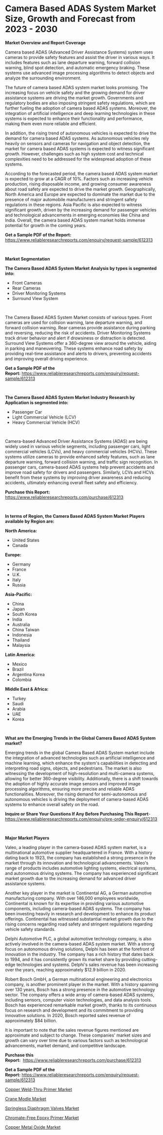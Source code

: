 <p><h1>Camera Based ADAS System Market Size, Growth and Forecast from 2023 - 2030</h1></p><p><strong>Market Overview and Report Coverage</strong></p>
<p><p>Camera based ADAS (Advanced Driver Assistance Systems) system uses cameras to provide safety features and assist the driver in various ways. It includes features such as lane departure warning, forward collision warning, blind spot detection, and automatic emergency braking. These systems use advanced image processing algorithms to detect objects and analyze the surrounding environment.</p><p>The future of camera based ADAS system market looks promising. The increasing focus on vehicle safety and the growing demand for driver assistance systems are driving the market growth. Governments and regulatory bodies are also imposing stringent safety regulations, which are further fueling the adoption of camera based ADAS systems. Moreover, the integration of artificial intelligence and deep learning technologies in these systems is expected to enhance their functionality and performance, making them even more reliable and efficient.</p><p>In addition, the rising trend of autonomous vehicles is expected to drive the demand for camera based ADAS systems. As autonomous vehicles rely heavily on sensors and cameras for navigation and object detection, the market for camera based ADAS systems is expected to witness significant growth. However, challenges such as high system cost and technical complexities need to be addressed for the widespread adoption of these systems.</p><p>According to the forecasted period, the camera based ADAS system market is expected to grow at a CAGR of 10%. Factors such as increasing vehicle production, rising disposable income, and growing consumer awareness about road safety are expected to drive the market growth. Geographically, North America and Europe are expected to dominate the market due to the presence of major automobile manufacturers and stringent safety regulations in these regions. Asia Pacific is also expected to witness significant growth, driven by the increasing demand for passenger vehicles and technological advancements in emerging economies like China and India. Overall, the camera based ADAS system market holds immense potential for growth in the coming years.</p></p>
<p><strong>Get a Sample PDF of the Report:</strong> <a href="https://www.reliableresearchreports.com/enquiry/request-sample/612313">https://www.reliableresearchreports.com/enquiry/request-sample/612313</a></p>
<p>&nbsp;</p>
<p><strong>Market Segmentation</strong></p>
<p><strong>The Camera Based ADAS System Market Analysis by types is segmented into:</strong></p>
<p><ul><li>Front Cameras</li><li>Rear Cameras</li><li>Driver Monitoring Systems</li><li>Surround View System</li></ul></p>
<p>&nbsp;</p>
<p><p>The Camera Based ADAS System Market consists of various types. Front cameras are used for collision warning, lane departure warning, and forward collision warning. Rear cameras provide assistance during parking and reversing, reducing the risk of accidents. Driver Monitoring Systems track driver behavior and alert if drowsiness or distraction is detected. Surround View Systems offer a 360-degree view around the vehicle, aiding in parking and maneuvering. These systems enhance road safety by providing real-time assistance and alerts to drivers, preventing accidents and improving overall driving experience.</p></p>
<p><strong>Get a Sample PDF of the Report:</strong>&nbsp;<a href="https://www.reliableresearchreports.com/enquiry/request-sample/612313">https://www.reliableresearchreports.com/enquiry/request-sample/612313</a></p>
<p>&nbsp;</p>
<p><strong>The Camera Based ADAS System Market Industry Research by Application is segmented into:</strong></p>
<p><ul><li>Passenger Car</li><li>Light Commercial Vehicle (LCV)</li><li>Heavy Commercial Vehicle (HCV)</li></ul></p>
<p>&nbsp;</p>
<p><p>Camera-based Advanced Driver Assistance Systems (ADAS) are being widely used in various vehicle segments, including passenger cars, light commercial vehicles (LCVs), and heavy commercial vehicles (HCVs). These systems utilize cameras to provide enhanced safety features, such as lane departure warning, forward collision warning, and traffic sign recognition. In passenger cars, camera-based ADAS systems help prevent accidents and improve road safety for drivers and passengers. Similarly, LCVs and HCVs benefit from these systems by improving driver awareness and reducing accidents, ultimately enhancing overall fleet safety and efficiency.</p></p>
<p><strong>Purchase this Report:</strong>&nbsp; <a href="https://www.reliableresearchreports.com/purchase/612313">https://www.reliableresearchreports.com/purchase/612313</a></p>
<p>&nbsp;</p>
<p><strong>In terms of Region, the Camera Based ADAS System Market Players available by Region are:</strong></p>
<p>
    <p> <strong> North America: </strong>
        <ul>
            <li>United States</li>
            <li>Canada</li>
        </ul>
        </p> 
    <p> <strong> Europe: </strong>
        <ul>
            <li>Germany</li>
            <li>France</li>
            <li>U.K.</li>
            <li>Italy</li>
            <li>Russia</li>
        </ul>
        </p> 
    <p> <strong> Asia-Pacific: </strong>
        <ul>
            <li>China</li>
            <li>Japan</li>
            <li>South Korea</li>
            <li>India</li>
            <li>Australia</li>
            <li>China Taiwan</li>
            <li>Indonesia</li>
            <li>Thailand</li>
            <li>Malaysia</li>
        </ul>
        </p> 
    <p> <strong> Latin America: </strong>
        <ul>
            <li>Mexico</li>
            <li>Brazil</li>
            <li>Argentina Korea</li>
            <li>Colombia</li>
        </ul>
        </p> 
    <p> <strong> Middle East & Africa: </strong>
        <ul>
            <li>Turkey</li>
            <li>Saudi</li>
            <li>Arabia</li>
            <li>UAE</li>
            <li>Korea</li>
        </ul>
    </p>
    </p>
<p>&nbsp;</p>
<p><strong>What are the Emerging Trends in the Global Camera Based ADAS System market?</strong></p>
<p><p>Emerging trends in the global Camera Based ADAS System market include the integration of advanced technologies such as artificial intelligence and machine learning, which enhance the system's capabilities in detecting and interpreting road signs, objects, and pedestrians. The market is also witnessing the development of high-resolution and multi-camera systems, allowing for better 360-degree visibility. Additionally, there is a shift towards the adoption of highly accurate image sensors and improved image processing algorithms, ensuring more precise and reliable ADAS functionalities. Moreover, the rising demand for semi-autonomous and autonomous vehicles is driving the deployment of camera-based ADAS systems to enhance overall safety on the road.</p></p>
<p><strong>Inquire or Share Your Questions If Any Before Purchasing This Report</strong>- <a href="https://www.reliableresearchreports.com/enquiry/pre-order-enquiry/612313">https://www.reliableresearchreports.com/enquiry/pre-order-enquiry/612313</a></p>
<p>&nbsp;</p>
<p><strong>Major Market Players</strong></p>
<p><p>Valeo, a leading player in the camera-based ADAS system market, is a multinational automotive supplier headquartered in France. With a history dating back to 1923, the company has established a strong presence in the market through its innovation and technological advancements. Valeo's range of products includes automotive lighting systems, electrical systems, and autonomous driving systems. The company has experienced significant market growth due to the increasing demand for advanced driver assistance systems.</p><p>Another key player in the market is Continental AG, a German automotive manufacturing company. With over 146,000 employees worldwide, Continental is known for its expertise in providing various automotive components, including camera-based ADAS systems. The company has been investing heavily in research and development to enhance its product offerings. Continental has witnessed substantial market growth due to the rising concerns regarding road safety and stringent regulations regarding vehicle safety standards.</p><p>Delphi Automotive PLC, a global automotive technology company, is also actively involved in the camera-based ADAS system market. With a strong focus on autonomous driving solutions, Delphi has been at the forefront of innovation in the industry. The company has a rich history that dates back to 1994, and it has consistently grown its market share by providing cutting-edge technologies and systems. Delphi's sales revenue has been increasing over the years, reaching approximately $12.9 billion in 2020.</p><p>Robert Bosch GmbH, a German multinational engineering and electronics company, is another prominent player in the market. With a history spanning over 130 years, Bosch has a strong presence in the automotive technology sector. The company offers a wide array of camera-based ADAS systems, including sensors, computer vision technologies, and data analysis tools. Bosch has experienced remarkable market growth, thanks to its continuous focus on research and development and its commitment to providing innovative solutions. In 2020, Bosch reported sales revenue of approximately $84 billion.</p><p>It is important to note that the sales revenue figures mentioned are approximate and subject to change. These companies' market sizes and growth can vary over time due to various factors such as technological advancements, market demand, and competitive landscape.</p></p>
<p><strong>Purchase this Report:</strong>&nbsp;&nbsp;<a href="https://www.reliableresearchreports.com/purchase/612313">https://www.reliableresearchreports.com/purchase/612313</a></p>
<p></p>
<p><strong>Get a Sample PDF of the Report:</strong>&nbsp;<a href="https://www.reliableresearchreports.com/enquiry/request-sample/612313">https://www.reliableresearchreports.com/enquiry/request-sample/612313</a></p>
<p><p><a href="https://medium.com/@kejsioni/copper-weld-thru-primer-nbsp-market-focuses-on-market-share-size-and-projected-forecast-till-2030-5f7c4b6e3bbb">Copper Weld-Thru Primer Market</a></p><p><a href="https://github.com/grishafomin4852/Market-Research-Report-List-1/blob/main/crane-modle-market.md">Crane Modle Market</a></p><p><a href="https://github.com/abbypearson7765/Market-Research-Report-List-1/blob/main/springless-diaphragm-valves-market.md">Springless Diaphragm Valves Market</a></p><p><a href="https://medium.com/@kyliemorgan1913/chromate-free-epoxy-primer-market-size-and-market-trends-complete-industry-overview-2023-to-2030-2ef7f4553421">Chromate-Free Epoxy Primer Market</a></p><p><a href="https://medium.com/@alesiabrahimi58/copper-metal-oxide-market-size-reveals-the-best-marketing-channels-in-global-industry-de0e7e35f643">Copper Metal Oxide Market</a></p></p>